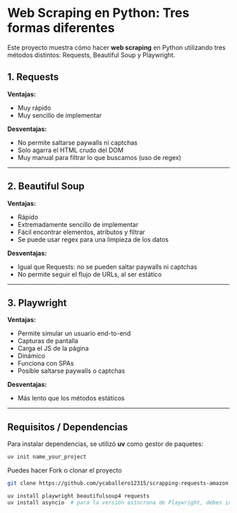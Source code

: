 # Web Scraping en Python: Tres formas diferentes

Este proyecto muestra cómo hacer **web scraping** en Python utilizando tres métodos distintos: Requests, Beautiful Soup y Playwright.

## 1. Requests

**Ventajas:**
- Muy rápido
- Muy sencillo de implementar

**Desventajas:**
- No permite saltarse paywalls ni captchas
- Solo agarra el HTML crudo del DOM
- Muy manual para filtrar lo que buscamos (uso de regex)

---

## 2. Beautiful Soup

**Ventajas:**
- Rápido
- Extremadamente sencillo de implementar
- Fácil encontrar elementos, atributos y filtrar
- Se puede usar regex para una limpieza de los datos

**Desventajas:**
- Igual que Requests: no se pueden saltar paywalls ni captchas
- No permite seguir el flujo de URLs, al ser estático

---

## 3. Playwright

**Ventajas:**
- Permite simular un usuario end-to-end
- Capturas de pantalla
- Carga el JS de la página
- Dinámico
- Funciona con SPAs
- Posible saltarse paywalls o captchas

**Desventajas:**
- Más lento que los métodos estáticos

---

## Requisitos / Dependencias

Para instalar dependencias, se utilizó **uv** como gestor de paquetes:
```bash
uv init name_your_project
```
Puedes hacer Fork o clonar el proyecto
```bash
git clone https://github.com/ycaballero12315/scrapping-requests-amazon.git
```
```bash
uv install playwright beautifulsoup4 requests
uv install asyncio  # para la versión asíncrona de Playwright, debes instalarlo porque Playwright es asincrono
